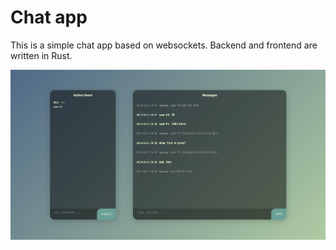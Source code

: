 # Chat app

This is a simple chat app based on websockets. Backend and frontend are written in Rust.

![screenshot](common/chat_screenshot.png)
